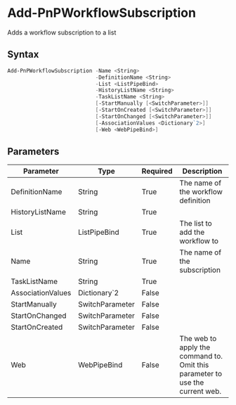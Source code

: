 # Add-PnPWorkflowSubscription
Adds a workflow subscription to a list
## Syntax
```powershell
Add-PnPWorkflowSubscription -Name <String>
                            -DefinitionName <String>
                            -List <ListPipeBind>
                            -HistoryListName <String>
                            -TaskListName <String>
                            [-StartManually [<SwitchParameter>]]
                            [-StartOnCreated [<SwitchParameter>]]
                            [-StartOnChanged [<SwitchParameter>]]
                            [-AssociationValues <Dictionary`2>]
                            [-Web <WebPipeBind>]
```

## Parameters
Parameter|Type|Required|Description
---------|----|--------|-----------
|DefinitionName|String|True|The name of the workflow definition|
|HistoryListName|String|True||
|List|ListPipeBind|True|The list to add the workflow to|
|Name|String|True|The name of the subscription|
|TaskListName|String|True||
|AssociationValues|Dictionary`2|False||
|StartManually|SwitchParameter|False||
|StartOnChanged|SwitchParameter|False||
|StartOnCreated|SwitchParameter|False||
|Web|WebPipeBind|False|The web to apply the command to. Omit this parameter to use the current web.|
